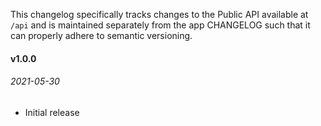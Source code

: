 This changelog specifically tracks changes to the Public API available at `/api` and is maintained separately from the app CHANGELOG such that it can properly adhere to semantic versioning.

#### v1.0.0
###### 2021-05-30

* Initial release
